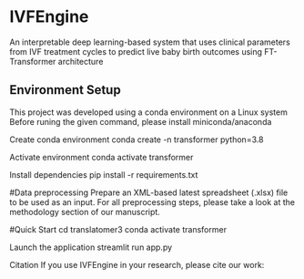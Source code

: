 # IVFEngine
An interpretable deep learning-based system that uses clinical parameters from IVF treatment cycles to predict
live baby birth outcomes using FT-Transformer architecture

## Environment Setup
This project was developed using a conda environment on a Linux system
Before runing the given command, please install miniconda/anaconda

Create conda environment
conda create -n transformer python=3.8

Activate environment
conda activate transformer

Install dependencies
pip install -r requirements.txt

#Data preprocessing
Prepare an XML-based latest spreadsheet (.xlsx) file to be used as an input. For all preprocessing steps, please take a look at the methodology section of our manuscript.

#Quick Start
cd translatomer3 
conda activate transformer

Launch the application
streamlit run app.py

Citation
If you use IVFEngine in your research, please cite our work:

